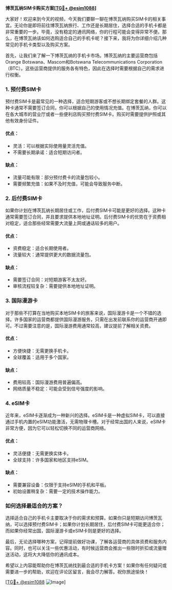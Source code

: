 **博茨瓦纳SIM卡购买方案[[TG💪+ @esim1088](https://t.me/s/esim1088)]**

大家好！欢迎来到今天的视频，今天我们要聊一聊在博茨瓦纳购买SIM卡的相关事宜。无论你是即将前往博茨瓦纳旅行、工作还是长期居住，选择合适的手机卡都是非常重要的一步。毕竟，没有稳定的通讯网络，你的行程可能会变得异常不便。那么，在博茨瓦纳该如何选购适合自己的手机卡呢？接下来，我将为你详细介绍几种常见的手机卡类型以及购买方案。

首先，让我们来了解一下博茨瓦纳的手机卡市场。博茨瓦纳的主要运营商包括Orange Botswana、Mascom和Botswana Telecommunications Corporation（BTC）。这些运营商提供的服务各有特色，因此在选择时需要根据自己的需求进行权衡。

### 1. **预付费SIM卡**

预付费SIM卡是最常见的一种选择，适合短期游客或不想长期绑定套餐的人群。这种卡通常不需要签订合同，你可以根据自己的使用情况充值。在博茨瓦纳，你可以在各大城市的营业厅或者一些便利店购买预付费SIM卡。购买时需要提供护照或其他有效身份证件。

#### **优点：**
- 灵活：可以根据实际使用量灵活充值。
- 不需要长期承诺：适合短期访问者。
  
#### **缺点：**
- 流量可能有限：部分预付费卡的流量包较小。
- 需要频繁充值：如果不及时充值，可能会导致服务中断。

### 2. **后付费SIM卡**

如果你计划在博茨瓦纳长期居住或工作，后付费SIM卡可能是更好的选择。这种卡通常需要签订合同，并且要求提供本地地址证明。后付费SIM卡的优势在于资费相对稳定，适合那些经常需要大流量上网或通话较多的用户。

#### **优点：**
- 资费稳定：适合长期使用者。
- 流量较大：通常提供更大的数据流量包。
  
#### **缺点：**
- 需要签订合同：对短期游客不太友好。
- 审核流程较复杂：需要提供本地地址证明。

### 3. **国际漫游卡**

对于那些不打算在当地购买本地SIM卡的旅客来说，国际漫游卡是一个不错的选择。许多国家的运营商都提供国际漫游服务，只需在出发前联系你的运营商开通即可。不过需要注意的是，国际漫游费用通常较高，建议提前了解相关资费。

#### **优点：**
- 方便快捷：无需更换手机卡。
- 全球覆盖：适用于多个国家。
  
#### **缺点：**
- 费用较高：国际漫游费用普遍偏高。
- 网络质量不稳定：可能会受到信号强度的影响。

### 4. **eSIM卡**

近年来，eSIM卡逐渐成为一种新兴的选择。eSIM卡是一种虚拟SIM卡，可以直接通过手机内置的eSIM功能激活，无需物理卡槽。对于经常出国的人来说，eSIM卡非常方便，因为它可以轻松切换不同的运营商网络。

#### **优点：**
- 灵活便捷：无需更换实体卡。
- 全球支持：许多国家和地区支持eSIM。
  
#### **缺点：**
- 需要兼容设备：仅限于支持eSIM的手机和平板。
- 初始设置稍复杂：需要一定的技术操作能力。

### 如何选择最适合的方案？

选择适合自己的手机卡主要取决于你的需求和预算。如果你只是短期访问博茨瓦纳，可以选择预付费SIM卡；如果你计划长期居住，后付费SIM卡可能更适合你；而如果你经常出国，国际漫游卡或eSIM卡则是更好的选择。

最后，无论选择哪种方案，记得提前做好功课，了解各运营商的具体资费和服务内容。同时，也可以关注一些优惠活动，有时候运营商会推出一些限时折扣或流量赠送活动，这将大大降低你的通讯成本。

希望以上内容能帮助你在博茨瓦纳找到最合适的手机卡方案！如果你有任何疑问或需要进一步的帮助，欢迎在评论区留言，我会尽力解答。祝你旅途愉快！

[[TG💪+ @esim1088](https://t.me/s/esim1088) ![Image](https://i.postimg.cc/4NQfJmqS/Snipaste-2025-05-13-00-14-12.png)]